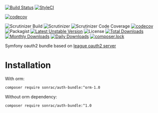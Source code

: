 [![Build Status](https://travis-ci.org/sonrac/auth-bundle.svg?branch=master)](https://travis-ci.org/sonrac/auth-bundle) 
[![StyleCI](https://styleci.io/repos/126492798/shield?branch=master&style=flat)](https://styleci.io/repos/126492798)

[![codecov](https://codecov.io/gh/sonrac/auth-bundle/branch/master/graph/badge.svg)](https://codecov.io/gh/sonrac/auth-bundle)

![Scrutinizer Build](https://scrutinizer-ci.com/g/sonrac/auth-bundle/badges/build.png?b=master)
![Scrutinizer](https://scrutinizer-ci.com/g/sonrac/auth-bundle/badges/quality-score.png?b=master)
![Scrutinizer Code Coverage](https://scrutinizer-ci.com/g/sonrac/auth-bundle/badges/coverage.png?b=master)
[![codecov](https://codecov.io/gh/sonrac/auth-bundle/branch/master/graph/badge.svg)](https://codecov.io/gh/sonrac/auth-bundle)
![Packagist](https://poser.pugx.org/sonrac/auth-bundle/v/stable.svg)
[![Latest Unstable Version](https://poser.pugx.org/sonrac/auth-bundle/v/unstable)](https://packagist.org/packages/sonrac/auth-bundle)
![License](https://poser.pugx.org/sonrac/auth-bundle/license.svg)
[![Total Downloads](https://poser.pugx.org/sonrac/auth-bundle/downloads)](https://packagist.org/packages/sonrac/auth-bundle)
[![Monthly Downloads](https://poser.pugx.org/sonrac/auth-bundle/d/monthly)](https://packagist.org/packages/sonrac/auth-bundle)
[![Daily Downloads](https://poser.pugx.org/sonrac/auth-bundle/d/daily)](https://packagist.org/packages/sonrac/auth-bundle)
[![composer.lock](https://poser.pugx.org/sonrac/auth-bundle/composerlock)](https://packagist.org/packages/sonrac/auth-bundle)

Symfony oauth2 bundle based on [league oauth2 server](https://oauth2.thephpleague.com)

# Installation

With orm:

```bash
composer require sonrac/auth-bundle:^orm-1.0
```

Without orm dependency:

```bash
composer require sonrac/auth-bundle:^1.0
```
